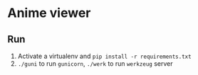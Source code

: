 # Anime viewer

## Run
1. Activate a virtualenv and `pip install -r requirements.txt`
2. `./guni` to run `gunicorn`, `./werk` to run `werkzeug` server
